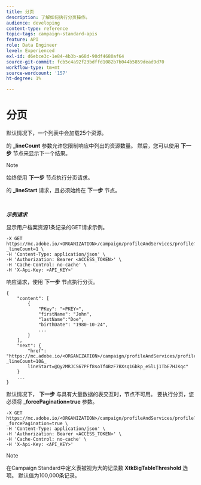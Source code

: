 ```yaml
---
title: 分页
description: 了解如何执行分页操作。
audience: developing
content-type: reference
topic-tags: campaign-standard-apis
feature: API
role: Data Engineer
level: Experienced
exl-id: d6ebce3c-1e84-4b3b-a68d-90df4680af64
source-git-commit: fcb5c4a92f23bdffd1082b7b044b5859dead9d70
workflow-type: tm+mt
source-wordcount: '157'
ht-degree: 1%

---
```


# 分页

默认情况下，一个列表中会加载25个资源。

的 **_lineCount** 参数允许您限制响应中列出的资源数量。  然后，您可以使用 **下一步** 节点来显示下一个结果。

>[!NOTE]
>
>始终使用 **下一步** 节点执行分页请求。
>
>的 **_lineStart** 请求，且必须始终在 **下一步** 节点。

<br/>

***示例请求***

显示用户档案资源1条记录的GET请求示例。

```
-X GET https://mc.adobe.io/<ORGANIZATION>/campaign/profileAndServices/profile?_lineCount=1 \
-H 'Content-Type: application/json' \
-H 'Authorization: Bearer <ACCESS_TOKEN>' \
-H 'Cache-Control: no-cache' \
-H 'X-Api-Key: <API_KEY>'
```

响应请求，使用 **下一步** 节点执行分页。

```
{
    "content": [
        {
            "PKey": "<PKEY>",
            "firstName": "John",
            "lastName":"Doe",
            "birthDate": "1980-10-24",
            ...
        }
    ],
    "next": {
        "href": "https://mc.adobe.io/<ORGANIZATION>/campaign/profileAndServices/profile/email?_lineCount=10&_
        lineStart=@Qy2MRJCS67PFf8soTf4BzF7BXsq1Gbkp_e5lLj1TbE7HJKqc"
    }
    ...
}
```

默认情况下， **下一步** 与具有大量数据的表交互时，节点不可用。 要执行分页，您必须将 **_forcePagination=true** 参数。

```
-X GET https://mc.adobe.io/<ORGANIZATION>/campaign/profileAndServices/profile?_forcePagination=true \
-H 'Content-Type: application/json' \
-H 'Authorization: Bearer <ACCESS_TOKEN>' \
-H 'Cache-Control: no-cache' \
-H 'X-Api-Key: <API_KEY>'
```

>[!NOTE]
>
>在Campaign Standard中定义表被视为大的记录数 **XtkBigTableThreshold** 选项。 默认值为100,000条记录。
